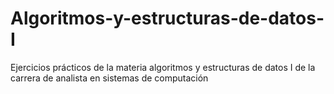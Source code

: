 # Algoritmos-y-estructuras-de-datos-I
Ejercicios prácticos de la materia algoritmos y estructuras de datos I de la carrera de analista en sistemas de computación
